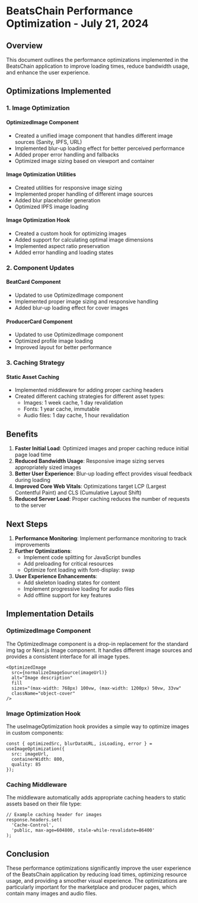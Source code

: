 # BeatsChain Performance Optimization - July 21, 2024

## Overview

This document outlines the performance optimizations implemented in the BeatsChain application to improve loading times, reduce bandwidth usage, and enhance the user experience.

## Optimizations Implemented

### 1. Image Optimization

#### OptimizedImage Component
- Created a unified image component that handles different image sources (Sanity, IPFS, URL)
- Implemented blur-up loading effect for better perceived performance
- Added proper error handling and fallbacks
- Optimized image sizing based on viewport and container

#### Image Optimization Utilities
- Created utilities for responsive image sizing
- Implemented proper handling of different image sources
- Added blur placeholder generation
- Optimized IPFS image loading

#### Image Optimization Hook
- Created a custom hook for optimizing images
- Added support for calculating optimal image dimensions
- Implemented aspect ratio preservation
- Added error handling and loading states

### 2. Component Updates

#### BeatCard Component
- Updated to use OptimizedImage component
- Implemented proper image sizing and responsive handling
- Added blur-up loading effect for cover images

#### ProducerCard Component
- Updated to use OptimizedImage component
- Optimized profile image loading
- Improved layout for better performance

### 3. Caching Strategy

#### Static Asset Caching
- Implemented middleware for adding proper caching headers
- Created different caching strategies for different asset types:
  - Images: 1 week cache, 1 day revalidation
  - Fonts: 1 year cache, immutable
  - Audio files: 1 day cache, 1 hour revalidation

## Benefits

1. **Faster Initial Load**: Optimized images and proper caching reduce initial page load time
2. **Reduced Bandwidth Usage**: Responsive image sizing serves appropriately sized images
3. **Better User Experience**: Blur-up loading effect provides visual feedback during loading
4. **Improved Core Web Vitals**: Optimizations target LCP (Largest Contentful Paint) and CLS (Cumulative Layout Shift)
5. **Reduced Server Load**: Proper caching reduces the number of requests to the server

## Next Steps

1. **Performance Monitoring**: Implement performance monitoring to track improvements
2. **Further Optimizations**:
   - Implement code splitting for JavaScript bundles
   - Add preloading for critical resources
   - Optimize font loading with font-display: swap
3. **User Experience Enhancements**:
   - Add skeleton loading states for content
   - Implement progressive loading for audio files
   - Add offline support for key features

## Implementation Details

### OptimizedImage Component
The OptimizedImage component is a drop-in replacement for the standard img tag or Next.js Image component. It handles different image sources and provides a consistent interface for all image types.

```tsx
<OptimizedImage 
  src={normalizeImageSource(imageUrl)} 
  alt="Image description"
  fill
  sizes="(max-width: 768px) 100vw, (max-width: 1200px) 50vw, 33vw"
  className="object-cover"
/>
```

### Image Optimization Hook
The useImageOptimization hook provides a simple way to optimize images in custom components:

```tsx
const { optimizedSrc, blurDataURL, isLoading, error } = useImageOptimization({
  src: imageUrl,
  containerWidth: 800,
  quality: 85
});
```

### Caching Middleware
The middleware automatically adds appropriate caching headers to static assets based on their file type:

```tsx
// Example caching header for images
response.headers.set(
  'Cache-Control',
  'public, max-age=604800, stale-while-revalidate=86400'
);
```

## Conclusion

These performance optimizations significantly improve the user experience of the BeatsChain application by reducing load times, optimizing resource usage, and providing a smoother visual experience. The optimizations are particularly important for the marketplace and producer pages, which contain many images and audio files.